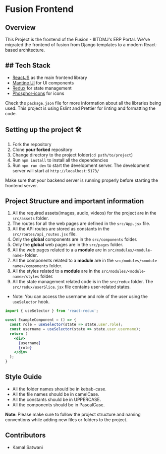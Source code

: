 # Fusion Frontend

## Overview
This Project is the frontend of the Fusion - IIITDMJ's ERP Portal. We've migrated the frontend of fusion from Django templates to a modern React-based architecture.

## ## Tech Stack

- [ReactJS](https://react.dev/learn) as the main frontend library
- [Mantine UI](https://mantine.dev/getting-started/) for UI components
- [Redux](https://redux-toolkit.js.org/introduction/getting-started) for state management
- [Phosphor-icons](https://phosphoricons.com/) for icons

Check the `package.json` file for more information about all the libraries being used.
This project is using Eslint and Prettier for linting and formatting the code.

## Setting up the project 🛠️

1. Fork the repository
2. Clone **your forked** repository
3. Change directory to the project folder(`cd path/to/project`)
4. Run `npm install` to install all the dependencies
5. Run `npm run dev` to start the development server.
   The development server will start at `http://localhost:5173/`

Make sure that your backend server is running properly before starting the frontend server.

## Project Structure and important information

1. All the required assets(images, audio, videos) for the project are in the `src/assets` folder.
2. The routes for all the web pages are defined in the `src/App.jsx` file.
3. All the API routes are stored as constants in the `src/routes/api_routes.jsx` file.
4. Only the **global** components are in the `src/components` folder.
5. Only the **global** web pages are in the `src/pages` folder.
6. All the web pages related to a a **module** are in `src/modules/<module-name>` folder.
7. All the components related to a **module** are in the `src/modules/<module-name>/components` folder.
8. All the styles related to a **module** are in the `src/modules/<module-name>/styles` folder.
9. All the state management related code is in the `src/redux` folder. The `src/redux/userSlice.jsx` file contains user-related states. 


- Note: You can access the username and role of the user using the `useSelector` hook.

```jsx
import { useSelector } from 'react-redux';

const ExampleComponent = () => {
  const role = useSelector(state => state.user.role);
  const username = useSelector(state => state.user.username);
  return (
    <div>
      {username}
      {role}
    </div>
  );
}
```

## Style Guide

- All the folder names should be in kebab-case.
- All the file names should be in camelCase.
- All the constants should be in UPPERCASE.
- All the components should be in PascalCase.

**Note**: Please make sure to follow the project structure and naming conventions while adding new files or folders to the project.

## Contributors
  - Kamal Satwani